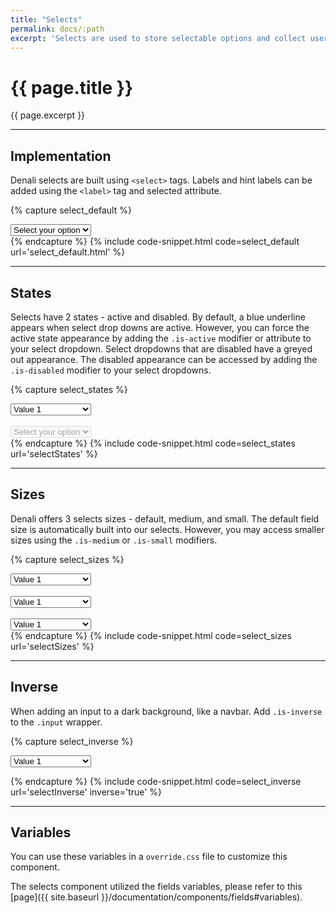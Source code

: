 ```yaml
---
title: "Selects"
permalink: docs/:path
excerpt: 'Selects are used to store selectable options and collect user input. They come in a variety of sizes and states. Their labels can be positioned either to the left or the right.'
---
```


# {{ page.title }}
{{ page.excerpt }}


***


## Implementation
Denali selects are built using `<select>` tags. Labels and hint labels can be added using the `<label>` tag and selected attribute.

{% capture select_default %} 
<div class="input has-arrow">
<select name="">
<option value="" disabled="" selected="">Select your option</option>
<option value="">Value 1</option>
<option value="">Value 2</option>
<option value="">Value 3</option>
</select>
</div>
 {% endcapture %}
{% include code-snippet.html code=select_default url='select_default.html' %}


***


## States
Selects have 2 states - active and disabled. By default, a blue underline appears when select drop downs are active. However, you can force the active state appearance by adding the `.is-active` modifier or attribute to your select dropdown. Select dropdowns that are disabled have a greyed out appearance. The disabled appearance can be accessed by adding the `.is-disabled` modifier to your select dropdowns.

{% capture select_states %}
<div class="input has-arrow">
<select name="">
<option value="" disabled="">Select your option</option>
<option value="" selected="">Value 1</option>
<option value="">Value 2</option>
<option value="" disabled="">Value 3</option>
</select>
</div>
<br>
<div class="input has-arrow">
<select name="" disabled="">
<option value="" disabled="" selected="">Select your option</option>
</select>
</div>
{% endcapture %}
{% include code-snippet.html code=select_states url='selectStates' %}


***


## Sizes
Denali offers 3 selects sizes - default, medium, and small. The default field size is automatically built into our selects. However, you may access smaller sizes using the `.is-medium` or `.is-small` modifiers.

{% capture select_sizes %}
<div class="input has-arrow">
    <select name="">
        <option value="" disabled="">Select your option</option>
        <option value="" selected="">Value 1</option>
        <option value="">Value 2</option>
        <option value="">Value 3</option>
    </select>
</div>
<br>
<div class="input is-medium has-arrow">
    <select name="">
        <option value="" disabled="">Select your option</option>
        <option value="" selected="">Value 1</option>
        <option value="">Value 2</option>
        <option value="">Value 3</option>
    </select>
</div>
<br>
<div class="input is-small has-arrow">
    <select name="">
        <option value="" disabled="">Select your option</option>
        <option value="" selected="">Value 1</option>
        <option value="">Value 2</option>
        <option value="">Value 3</option>
    </select>
</div>
{% endcapture %}
{% include code-snippet.html code=select_sizes url='selectSizes' %}


***


## Inverse
When adding an input to a dark background, like a navbar. Add `.is-inverse` to the `.input` wrapper.

{% capture select_inverse %}
<div class="input is-inverse has-arrow">
    <select name="">
        <option value="" disabled="">Select your option</option>
        <option value="" selected="">Value 1</option>
        <option value="">Value 2</option>
        <option value="" disabled="">Value 3</option>
    </select>
</div>

{% endcapture %}
{% include code-snippet.html code=select_inverse url='selectInverse' inverse='true' %}


***


## Variables
You can use these variables in a `override.css` file to customize this component.

The selects component utilized the fields variables, please refer to this [page]({{ site.baseurl }}/documentation/components/fields#variables).
